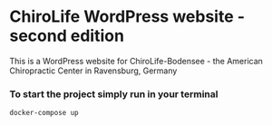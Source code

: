 # ChiroLife WordPress website - second edition

This is a WordPress website for ChiroLife-Bodensee - the American Chiropractic Center in Ravensburg, Germany

### To start the project simply run in your terminal

`docker-compose up`
